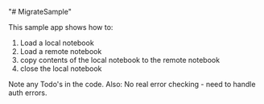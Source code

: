 "# MigrateSample" 

This sample app shows how to:
1. Load a local notebook
2. Load a remote notebook
3. copy contents of the local notebook to the remote notebook
4. close the local notebook


Note any Todo's in the code.
Also:
No real error checking - need to handle auth errors.